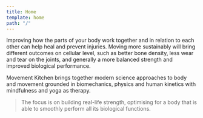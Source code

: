 ```yaml
---
title: Home
template: home
path: "/"
---
```


Improving how the parts of your body work together and in relation to each other can help heal and prevent injuries. Moving more sustainably will bring different outcomes on cellular level, such as better bone density, less wear and tear on the joints, and generally a more balanced strength and improved biological performance. 

Movement Kitchen brings together modern science approaches to body and movement grounded in biomechanics, physics and human kinetics with mindfulness and yoga as therapy.

> The focus is on building real-life strength, optimising for a body that is able to smoothly perform all its biological functions.

